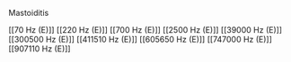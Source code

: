 Mastoiditis

[[70 Hz (E)]]
[[220 Hz (E)]]
[[700 Hz (E)]]
[[2500 Hz (E)]]
[[39000 Hz (E)]]
[[300500 Hz (E)]]
[[411510 Hz (E)]]
[[605650 Hz (E)]]
[[747000 Hz (E)]]
[[907110 Hz (E)]]